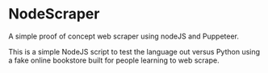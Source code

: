 # NodeScraper
A simple proof of concept web scraper using nodeJS and Puppeteer.

This is a simple NodeJS script to test the language out versus Python using a fake online bookstore built for people learning to web scrape.
